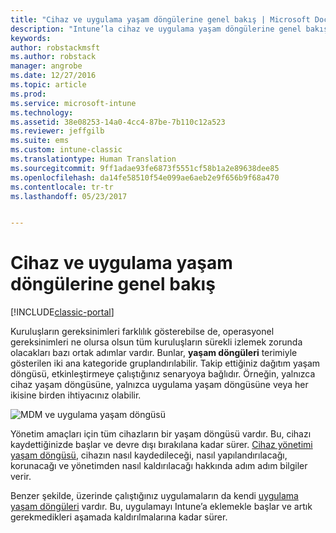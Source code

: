 ```yaml
---
title: "Cihaz ve uygulama yaşam döngülerine genel bakış | Microsoft Docs"
description: "Intune’la cihaz ve uygulama yaşam döngülerine genel bakış."
keywords: 
author: robstackmsft
ms.author: robstack
manager: angrobe
ms.date: 12/27/2016
ms.topic: article
ms.prod: 
ms.service: microsoft-intune
ms.technology: 
ms.assetid: 38e08253-14a0-4cc4-87be-7b110c12a523
ms.reviewer: jeffgilb
ms.suite: ems
ms.custom: intune-classic
ms.translationtype: Human Translation
ms.sourcegitcommit: 9ff1adae93fe6873f5551cf58b1a2e89638dee85
ms.openlocfilehash: da14fe58510f54e099ae6aeb2e9f656b9f68a470
ms.contentlocale: tr-tr
ms.lasthandoff: 05/23/2017


---
```


# <a name="overview-of-device-and-app-lifecycles"></a>Cihaz ve uygulama yaşam döngülerine genel bakış

[!INCLUDE[classic-portal](../includes/classic-portal.md)]

Kuruluşların gereksinimleri farklılık gösterebilse de, operasyonel gereksinimleri ne olursa olsun tüm kuruluşların sürekli izlemek zorunda olacakları bazı ortak adımlar vardır. Bunlar, **yaşam döngüleri** terimiyle gösterilen iki ana kategoride gruplandırılabilir. Takip ettiğiniz dağıtım yaşam döngüsü, etkinleştirmeye çalıştığınız senaryoya bağlıdır. Örneğin, yalnızca cihaz yaşam döngüsüne, yalnızca uygulama yaşam döngüsüne veya her ikisine birden ihtiyacınız olabilir.

![MDM ve uygulama yaşam döngüsü](./media/device-app-lifecycle.png "mobil cihaz ve uygulama yaşam döngüleri")

Yönetim amaçları için tüm cihazların bir yaşam döngüsü vardır. Bu, cihazı kaydettiğinizde başlar ve devre dışı bırakılana kadar sürer. [Cihaz yönetimi yaşam döngüsü](overview-of-device-lifecycle-in-microsoft-intune.md), cihazın nasıl kaydedileceği, nasıl yapılandırılacağı, korunacağı ve yönetimden nasıl kaldırılacağı hakkında adım adım bilgiler verir.

Benzer şekilde, üzerinde çalıştığınız uygulamaların da kendi [uygulama yaşam döngüleri](overview-of-app-lifecycle-in-microsoft-intune.md) vardır. Bu, uygulamayı Intune’a eklemekle başlar ve artık gerekmedikleri aşamada kaldırılmalarına kadar sürer.

